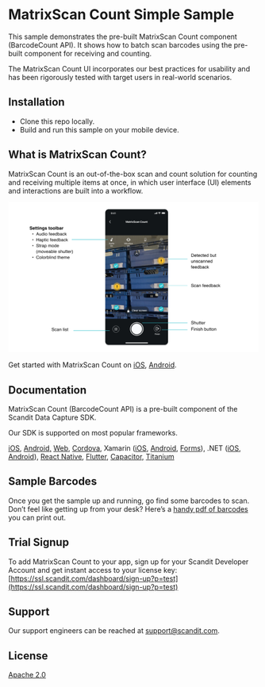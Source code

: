 # MatrixScan Count Simple Sample

This sample demonstrates the pre-built MatrixScan Count component (BarcodeCount API). It shows how to batch scan barcodes using the pre-built component for receiving and counting.

The MatrixScan Count UI incorporates our best practices for usability and has been rigorously tested with target users in real-world scenarios.


## Installation

- Clone this repo locally.
- Build and run this sample on your mobile device.

## What is MatrixScan Count?

MatrixScan Count is an out-of-the-box scan and count solution for counting and receiving multiple items at once, in which user interface (UI) elements and interactions are built into a workflow.

![MSCount%20-%20iOS.png](https://github.com/Scandit/.github/blob/main/images/MSCount%20-%20iOS.png)

Get started with MatrixScan Count on [iOS](https://docs.scandit.com/data-capture-sdk/ios/get-started-matrixscan.html), [Android](https://docs.scandit.com/data-capture-sdk/android/get-started-matrixscan.html).

## Documentation

MatrixScan Count (BarcodeCount API) is a pre-built component of the Scandit Data Capture SDK.

Our SDK is supported on most popular frameworks.

[iOS](https://docs.scandit.com/data-capture-sdk/ios/index.html), [Android,](https://docs.scandit.com/data-capture-sdk/android/index.html) [Web](https://docs.scandit.com/data-capture-sdk/web/index.html), [Cordova](https://docs.scandit.com/data-capture-sdk/cordova/index.html), Xamarin ([iOS](https://docs.scandit.com/data-capture-sdk/xamarin.ios/index.html), [Android](https://docs.scandit.com/data-capture-sdk/xamarin.android/index.html), [Forms](https://docs.scandit.com/data-capture-sdk/xamarin.forms/index.html)), .NET ([iOS](https://docs.scandit.com/data-capture-sdk/dotnet.ios/index.html), [Android](https://docs.scandit.com/data-capture-sdk/dotnet.android/index.html)), [React Native](https://docs.scandit.com/data-capture-sdk/react-native/index.html), [Flutter,](https://docs.scandit.com/data-capture-sdk/flutter/index.html) [Capacitor,](https://docs.scandit.com/data-capture-sdk/capacitor/index.html) [Titanium](https://docs.scandit.com/data-capture-sdk/titanium/index.html)

## Sample Barcodes

Once you get the sample up and running, go find some barcodes to scan. Don’t feel like getting up from your desk? Here’s a [handy pdf of barcodes](https://github.com/Scandit/.github/blob/main/images/PrintTheseBarcodes.pdf) you can print out.

## Trial Signup

To add MatrixScan Count to your app, sign up for your Scandit Developer Account  and get instant access to your license key: [https://ssl.scandit.com/dashboard/sign-up?p=test](https://ssl.scandit.com/dashboard/sign-up?p=test)

## Support

Our support engineers can be reached at [support@scandit.com](mailto:support@scandit.com).

## License

[Apache 2.0](http://www.apache.org/licenses/LICENSE-2.0)
